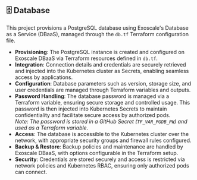 ## 🗄️ Database

This project provisions a PostgreSQL database using Exoscale's Database as a Service (DBaaS), managed through the `db.tf` Terraform configuration file.

- **Provisioning**: The PostgreSQL instance is created and configured on Exoscale DBaaS via Terraform resources defined in `db.tf`.
- **Integration**: Connection details and credentials are securely retrieved and injected into the Kubernetes cluster as Secrets, enabling seamless access by applications.
- **Configuration**: Database parameters such as version, storage size, and user credentials are managed through Terraform variables and outputs.
- **Password Handling**: The database password is managed via a Terraform variable, ensuring secure storage and controlled usage. This password is then injected into Kubernetes Secrets to maintain confidentiality and facilitate secure access by authorized pods.  
  *Note: The password is stored in a GitHub Secret (`TF_VAR_PGDB_PW`) and used as a Terraform variable.*
- **Access**: The database is accessible to the Kubernetes cluster over the network, with appropriate security groups and firewall rules configured.
- **Backup & Restore**: Backup policies and maintenance are handled by Exoscale DBaaS, with options configurable in the Terraform setup.
- **Security**: Credentials are stored securely and access is restricted via network policies and Kubernetes RBAC, ensuring only authorized pods can connect.
